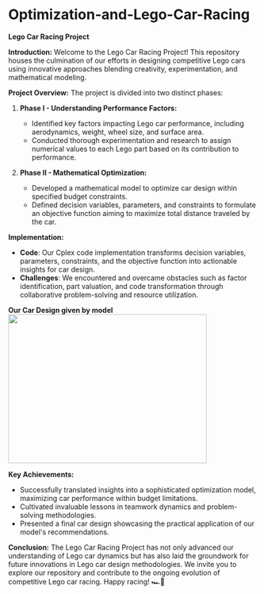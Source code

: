 # Optimization-and-Lego-Car-Racing
**Lego Car Racing Project**

**Introduction:**
Welcome to the Lego Car Racing Project! This repository houses the culmination of our efforts in designing competitive Lego cars using innovative approaches blending creativity, experimentation, and mathematical modeling.

**Project Overview:**
The project is divided into two distinct phases:

1. **Phase I - Understanding Performance Factors:**
   - Identified key factors impacting Lego car performance, including aerodynamics, weight, wheel size, and surface area.
   - Conducted thorough experimentation and research to assign numerical values to each Lego part based on its contribution to performance.

2. **Phase II - Mathematical Optimization:**
   - Developed a mathematical model to optimize car design within specified budget constraints.
   - Defined decision variables, parameters, and constraints to formulate an objective function aiming to maximize total distance traveled by the car.

**Implementation:**
- **Code**: Our Cplex code implementation transforms decision variables, parameters, constraints, and the objective function into actionable insights for car design.
- **Challenges**: We encountered and overcame obstacles such as factor identification, part valuation, and code transformation through collaborative problem-solving and resource utilization.

**Our Car Design given by model**
<img src="path/to/Our%20Car.jpg" width="400" height="300">



**Key Achievements:**
- Successfully translated insights into a sophisticated optimization model, maximizing car performance within budget limitations.
- Cultivated invaluable lessons in teamwork dynamics and problem-solving methodologies.
- Presented a final car design showcasing the practical application of our model's recommendations.

**Conclusion:**
The Lego Car Racing Project has not only advanced our understanding of Lego car dynamics but has also laid the groundwork for future innovations in Lego car design methodologies. We invite you to explore our repository and contribute to the ongoing evolution of competitive Lego car racing. Happy racing! 🏎💨
